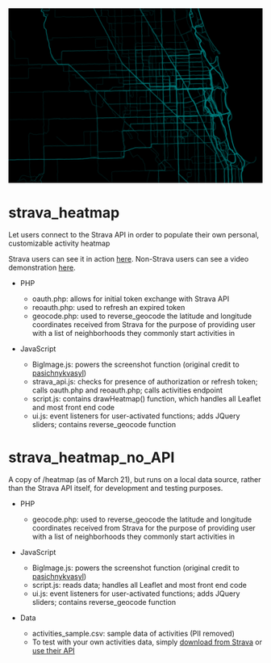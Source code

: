 <img src="heatmap/img/activity_heatmap.png">

# strava_heatmap
Let users connect to the Strava API in order to populate their own personal, customizable activity heatmap

Strava users can see it in action <a href="https://cultureplot.com/strava-heatmap" target="_blank">here</a>.
Non-Strava users can see a video demonstration <a href="https://www.reddit.com/r/Strava/comments/m5862y/my_own_take_on_the_strava_heatmap/" target="_blank">here</a>. 

- PHP
  - oauth.php: allows for initial token exchange with Strava API
  - reoauth.php: used to refresh an expired token 
  - geocode.php: used to reverse_geocode the latitude and longitude coordinates received from Strava for the purpose of providing user with a list of neighborhoods they commonly start activities in

- JavaScript
  - BigImage.js: powers the screenshot function (original credit to <a href="https://github.com/pasichnykvasyl/Leaflet.BigImage">pasichnykvasyl</a>)
  - strava_api.js: checks for presence of authorization or refresh token; calls oauth.php and reoauth.php; calls activities endpoint
  - script.js: contains drawHeatmap() function, which handles all Leaflet and most front end code
  - ui.js: event listeners for user-activated functions; adds JQuery sliders; contains reverse_geocode function

# strava_heatmap_no_API
A copy of /heatmap (as of March 21), but runs on a local data source, rather than the Strava API itself, for development and testing purposes.

- PHP
  - geocode.php: used to reverse_geocode the latitude and longitude coordinates received from Strava for the purpose of providing user with a list of neighborhoods they commonly start activities in

- JavaScript
  - BigImage.js: powers the screenshot function (original credit to <a href="https://github.com/pasichnykvasyl/Leaflet.BigImage">pasichnykvasyl</a>)
  - script.js: reads data; handles all Leaflet and most front end code
  - ui.js: event listeners for user-activated functions; adds JQuery sliders; contains reverse_geocode function

- Data
  - activities_sample.csv: sample data of activities (PII removed)
  - To test with your own activities data, simply <a href="https://www.strava.com/athlete/delete_your_account" target="_blank">download from Strava</a> or <a href="https://towardsdatascience.com/using-the-strava-api-and-pandas-to-explore-your-activity-data-d94901d9bfde" target="_blank">use their API</a>

